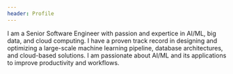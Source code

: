 ```yaml
---
header: Profile
---
```

I am a Senior Software Engineer with passion and expertice in AI/ML, big data, and cloud computing.
I have a proven track record in designing and optimizing a large-scale machine learning pipeline, database architectures, and cloud-based solutions.
I am passionate about AI/ML and its applications to improve productivity and workflows.
